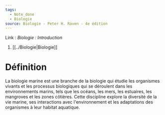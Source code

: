 ```yaml
---
tags:
  - Note_done
  - Biologie
source: Biologie - Peter H. Raven - 4e édition
---
```


Link :
_Biologie : Introduction_
1. [[../Biologie|Biologie]]

# Définition
La biologie marine est une branche de la biologie qui étudie les organismes vivants et les processus biologiques qui se déroulent dans les environnements marins, tels que les océans, les mers, les estuaires, les mangroves et les zones côtières. Cette discipline explore la diversité de la vie marine, ses interactions avec l'environnement et les adaptations des organismes à leur habitat aquatique.